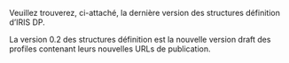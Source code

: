 Veuillez trouverez, ci-attaché, la dernière version des structures définition d’IRIS DP.

La version 0.2 des structures définition est la nouvelle version draft des profiles contenant leurs nouvelles URLs de publication. 
